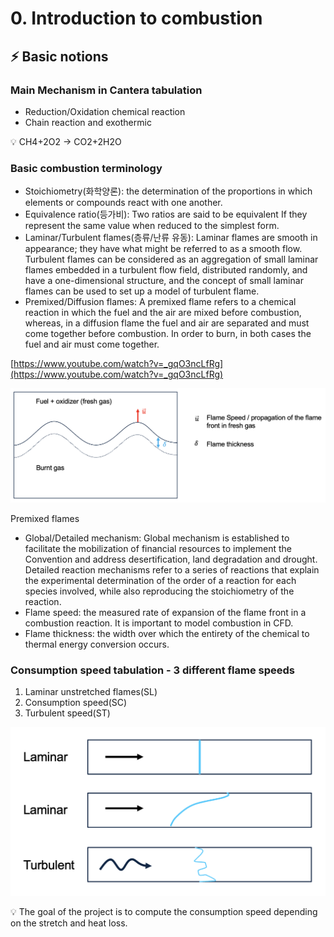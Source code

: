 # 0. Introduction to combustion

## ⚡️ Basic notions

### Main Mechanism in Cantera tabulation

- Reduction/Oxidation chemical reaction
- Chain reaction and exothermic

<aside>
💡
CH4+2O2 → CO2+2H2O

</aside>

### Basic combustion terminology

- Stoichiometry(화학양론): the determination of the proportions in which elements or compounds react with one another.
- Equivalence ratio(등가비): Two ratios are said to be equivalent If they represent the same value when reduced to the simplest form.
- Laminar/Turbulent flames(층류/난류 유동): Laminar flames are smooth in appearance; they have what might be referred to as a smooth flow. Turbulent flames can be considered as an aggregation of small laminar flames embedded in a turbulent flow field, distributed randomly, and have a one-dimensional structure, and the concept of small laminar flames can be used to set up a model of turbulent flame.
- Premixed/Diffusion flames: A premixed flame refers to a chemical reaction in which the fuel and the air are mixed before combustion, whereas, in a diffusion flame the fuel and air are separated and must come together before combustion. In order to burn, in both cases the fuel and air must come together.

[https://www.youtube.com/watch?v=_gqO3ncLfRg](https://www.youtube.com/watch?v=_gqO3ncLfRg)

![Premixed flames](./img/premixedFlame.png)

Premixed flames


- Global/Detailed mechanism: Global mechanism is established to facilitate the mobilization of financial resources to implement the Convention and address desertification, land degradation and drought. Detailed reaction mechanisms refer to a series of reactions that explain the experimental determination of the order of a reaction for each species involved, while also reproducing the stoichiometry of the reaction.
- Flame speed: the measured rate of expansion of the flame front in a combustion reaction. It is important to model combustion in CFD.
- Flame thickness: the width over which the entirety of the chemical to thermal energy conversion occurs.

### Consumption speed tabulation - 3 different flame speeds

1. Laminar unstretched flames(SL)
2. Consumption speed(SC)
3. Turbulent speed(ST)

![image.png](./img/flameTypes.png)

<aside>
💡
The goal of the project is to compute the consumption speed depending on the stretch and heat loss.

</aside>